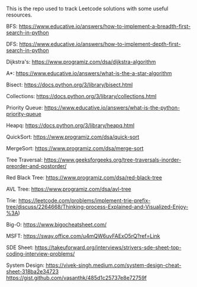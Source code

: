 This is the repo used to track Leetcode solutions with some useful resources.

BFS: https://www.educative.io/answers/how-to-implement-a-breadth-first-search-in-python

DFS: https://www.educative.io/answers/how-to-implement-depth-first-search-in-python

Dijkstra's: https://www.programiz.com/dsa/dijkstra-algorithm

A*: https://www.educative.io/answers/what-is-the-a-star-algorithm

Bisect: https://docs.python.org/3/library/bisect.html

Collections: https://docs.python.org/3/library/collections.html

Priority Queue: https://www.educative.io/answers/what-is-the-python-priority-queue

Heapq: https://docs.python.org/3/library/heapq.html

QuickSort: https://www.programiz.com/dsa/quick-sort

MergeSort: https://www.programiz.com/dsa/merge-sort

Tree Traversal: https://www.geeksforgeeks.org/tree-traversals-inorder-preorder-and-postorder/

Red Black Tree: https://www.programiz.com/dsa/red-black-tree

AVL Tree: https://www.programiz.com/dsa/avl-tree

Trie: https://leetcode.com/problems/implement-trie-prefix-tree/discuss/2264668/Thinking-process-Explained-and-Visualized-Enjoy-%3A)

Big-O: https://www.bigocheatsheet.com/

MSFT: https://sway.office.com/u4mQW6uvFAExO5rQ?ref=Link

SDE Sheet: https://takeuforward.org/interviews/strivers-sde-sheet-top-coding-interview-problems/

System Design: 
https://vivek-singh.medium.com/system-design-cheat-sheet-318ba2e34723
https://gist.github.com/vasanthk/485d1c25737e8e72759f